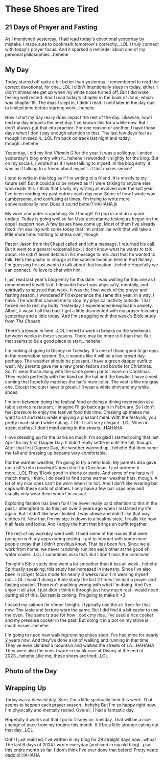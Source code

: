 # These Shoes are Tired

## 21 Days of Prayer and Fasting

As I mentioned yesterday, I had read today's devotional yesterday by mistake. I made sure to bookmark tomorrow's correctly...LOL I truly connect with today's prayer focus. And it sparked a reminder about one of my personal philosophies...hehehe

<!--@include: ../../../bible/prayer/journal/2025/01/23_21-days.md{3,}-->

## My Day

Today started off quite a bit better than yesterday. I remembered to read the correct devotional, for one...LOL I didn't intentionally sleep in today, either. I didn't immediate get up when my white noise turned off. But I did wake feeling well rested. And I read today's chapter in the book of John; which was chapter 19. The days I slept in, I didn't read it until later in the day due to limited time before starting work...hehehe

How I start my day really does impact the rest of the day. Likewise, how I end my day impacts the next day. I've known this for a while now. But I don't always put that into practice. For one reason or another, I have those days when I don't pay enough attention to that. The last few days feel as though I missed it...LOL I'm back on track last night and today, though...hehehe

Yesterday, I did my first *Vitamin G* for the year. It was a soliloquy. I ended yesterday's blog entry with it...hehehe I reworded it slightly for the blog. But on my socials, I wrote it as if I were talking to myself. In the blog entry, it was as if talking to a friend about myself...if that makes sense?

I tend to write in this blog as if I'm writing to a friend. It is mostly to my future self. But it could also be viewed as if I were talking to anyone else who reads this. I think that's why my writing as evolved over the last year. I've been reading my past entries each day now. Some of *how* I wrote was cumbersome, and confusing at times. I'm trying to write more conversationally now. Does it *sound* better? HAHAHA jk

My work computer is updating. So I thought I'd pop in and do a quick update. Today is going well so far. User acceptance testing as begun on the apps I support now. A few issues have come up. Most of them I've already fixed. I'm dealing with some today that I'm unfamiliar with that will take a little more time. Nothing to stress over, though.

Pastor Jason from theChapel called and left a message. I returned his call. But it went to a general voicemail box. I don't know what he wants to talk about. He didn't leave details in his message to me. Just that he wanted to talk. He's the pastor *in charge* at the satellite location here in Port Richey. I'm guessing he just wants to talk about that location...hehehe Hopefully we can connect. I'd love to chat with him.

I just read last year's blog entry for this date. I was waiting for this one as I remembered it well. In it, I describe how I was physically, mentally, and spiritually exhausted that week. It was the final week of the prayer and fasting season. I wondered if I'd experience the same this year. In a way, I have. The weather caused me to stop my physical activity outside. That forced me to rest my body. Yesterday, I experienced inexplicable anxiety. Albeit, it wasn't all that bad. I got a little disoriented with my prayer focusing yesterday and a little today. And I'm struggling with this week's Bible study from *The Chosen*.

There's a lesson in here...LOL I need to work in breaks on the weekends between weeks in these seasons. There may be more to it than that. But that seems to be a good place to start...hehehe

I'm looking at going to Disney on Tuesday. It's one of those *good to go* days in the reservation system. So, it sounds like it will be a low crowd day, perhaps. The weather should be pleasant. I have a green dapper outfit to wear. My parents gave me a new green fedora and bowtie for Christmas. So, I'll wear those along with the same green pants I wore on Christmas. They match perfectly with the band on the hat and the bowtie. I have a vest coming that hopefully matches the hat's main color. The vest is like my gray one. Except the outer layer is green. I'll wear a white shirt and my white shoes.

I'm torn between doing the festival food or doing a dining reservation at a table service restaurant. I imagine I'll go back again in February. So I don't feel pressure to enjoy the festival food this time. Dressing up makes me want to sit and relax while enjoying a pleasant meal. With the festivals, you pretty much stand while eating...LOL It isn't very elegant...LOL When in street clothes, I don't mind eating in the *streets*...HAHAHA

I love dressing up for the parks so much. I'm so glad I started doing that last April for my first Dapper Day. It didn't really settle in until the fall, though. After that first Dapper Day, the weather warmed up...hehehe But then came the fall and dressing up became very comfortable.

For the warmer weather, I'm going to try a retro look. My parents also gave me a 50's retro *bowling*/*Cuban* shirt for Christmas. I just ordered 5 more...LOL They'll look good in shorts or pants. And some of my hats will match them, I think. I do need to find some warmer weather hats, though. A lot of my nice ones can't be worn when I'm hot. And I don't like wearing ball caps with these sorts of clothes. I only have a few ball caps now and usually only wear them when I'm casual.

Exploring fashion has been fun! I've never really paid attention to this in the past. I attempted to do this just over 3 years ago when I restarted my life again. But I didn't like how I looked. I was obese and didn't like that way clothes fit. Now that I'm my size is down to a healthy state, I really like how it all feels and looks. And I enjoy the hunt that brings an outfit together.

The rest of my workday went well. I fixed some of the issues that were going on with my apps during testing. I got to interact with some more people today that I didn't previous know. That has been fun. Since we all work from home, we never randomly run into each other at the good ol' water cooler...LOL I sometimes miss that. But I don't miss the commute!

Tonight's Bible study time went a lot smoother than it has all week...hehehe Spiritually speaking, this study has increased in intensity. Since I've also been in prayer focus mode for nearly 3 weeks now, I'm wearing myself out...LOL I wasn't doing a Bible study the last 2 times I've had a prayer and fasting season. There isn't anything wrong with what I'm doing. And I've enjoy it all a lot. I just didn't think it through just how much rest I would need during all of this. But rest is coming. I'm going to make it <3

I baked my salmon for dinner tonight. I typically use the air fryer for that now. The taste and texture were the same. But I did find it a bit easier to use the oven. The same is true for how I cook my rice. I've used a rice cooker and my pressure cooker in the past. But doing it in a pot on my stove is much easier...hehehe

I'm going to need new walking/running shoes soon. I've had mine for nearly 2 years now. And they've done a lot of walking and running in that time. They've even climbed a mountain and walked the streets of LA...HAHAHA They were also the ones I wore in my 5k race at Disney at the end of 2023...hehehe Like me, these shoes are tired...LOL

## Photo of the Day

<!--@include: ../../../photos/photo-a-day/2025/01/23.md{3,}-->

## Wrapping Up

Today was a blessed day. Sure, I'm a little spiritually tired this week. That seems to happen each prayer season...hehehe But I'm so happy right now. I'm physically and mentally rested. Overall, I had a fantastic day.

Hopefully it works out that I go to Disney on Tuesday. That will be a nice change of pace from my routine this month. It'll be a little strange eating out that day...LOL

Ooh! I just realized, I've written in my blog for 29 straight days now...whoa! The last 6 days of 2024 I wrote everyday (archived in my old blog)...plus this entire month so far. I don't think I've ever done that before! Pretty neato daddio! HAHAHA